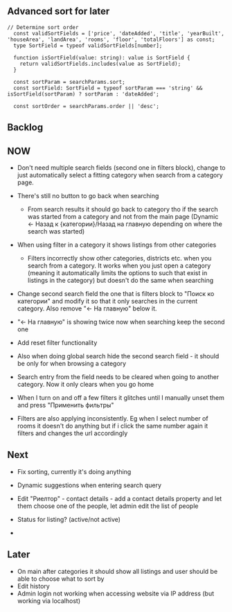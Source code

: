 ## Advanced sort for later

```
// Determine sort order
  const validSortFields = ['price', 'dateAdded', 'title', 'yearBuilt', 'houseArea', 'landArea', 'rooms', 'floor', 'totalFloors'] as const;
  type SortField = typeof validSortFields[number];

  function isSortField(value: string): value is SortField {
    return validSortFields.includes(value as SortField);
  }

  const sortParam = searchParams.sort;
  const sortField: SortField = typeof sortParam === 'string' && isSortField(sortParam) ? sortParam : 'dateAdded';

  const sortOrder = searchParams.order || 'desc';
```


## Backlog



## NOW

- Don't need multiple search fields (second one in filters block), change to just automatically select a fitting category when search from a category page.
- There's still no button to go back when searching
    - From search results it should go back to category tho if the search was started from a category and not from the main page (Dynamic <- Назад к {категории}/Назад на главную depending on where the search was started)
- When using filter in a category it shows listings from other categories
    - Filters incorrectly show other categories, districts etc. when you search from a category. It works when you just open a category (meaning it automatically limits the options to such that exist in listings in the category) but doesn't do the same when searching




- Change second search field the one that is filters block to "Поиск ко категории" and modify it so that it only searches in the current category. Also remove "<- На главную" below it.
- "<- На главную" is showing twice now when searching keep the second one
- Add reset filter functionality
- Also when doing global search hide the second search field - it should be only for when browsing a category

- Search entry from the field needs to be cleared when going to another category. Now it only clears when you go home

- When I turn on and off a few filters it glitches until I manually unset them and press "Применить фильтры"
- Filters are also applying inconsistently. Eg when I select number of rooms it doesn't do anything but if i click the same number again it filters and changes the url accordingly



## Next

- Fix sorting, currently it's doing anything
- Dynamic suggestions when entering search query
- Edit "Риелтор" - contact details - add a contact details property and let them choose one of the people, let admin edit the list of people

- Status for listing? (active/not active)
- 
## Later
- On main after categories it should show all listings and user should be able to choose what to sort by
- Edit history
- Admin login not working when accessing website via IP address (but working via localhost)
